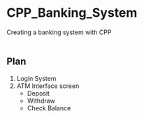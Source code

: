 # CPP_Banking_System
 Creating a banking system with CPP
<br><br>

## Plan
1. Login System
2. ATM Interface screen
    * Deposit
    * Withdraw
    * Check Balance
